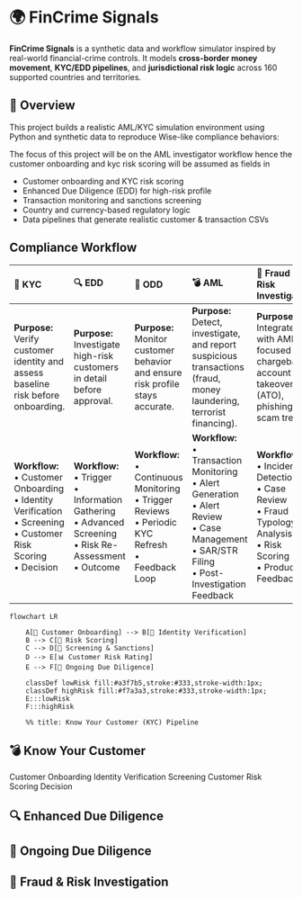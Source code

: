 # 🌍 FinCrime Signals

**FinCrime Signals** is a synthetic data and workflow simulator inspired by real-world financial-crime controls. It models **cross-border money movement**, **KYC/EDD pipelines**, and **jurisdictional risk logic** across 160 supported countries and territories.

## 🧠 Overview

This project builds a realistic AML/KYC simulation environment using Python and synthetic data to reproduce Wise-like compliance behaviors:

The focus of this project will be on the AML investigator workflow hence the customer onboarding and kyc risk scoring will be assumed as fields in 


- Customer onboarding and KYC risk scoring  
- Enhanced Due Diligence (EDD) for high-risk profile
- Transaction monitoring and sanctions screening  
- Country and currency-based regulatory logic  
- Data pipelines that generate realistic customer & transaction CSVs

## Compliance Workflow

| 🧠 KYC | 🔍 EDD | 🔄 ODD | 💣 AML | 🧩 Fraud & Risk Investigation |
|:--|:--|:--|:--|:--|
| **Purpose:** Verify customer identity and assess baseline risk before onboarding. | **Purpose:** Investigate high-risk customers in detail before approval. | **Purpose:** Monitor customer behavior and ensure risk profile stays accurate. | **Purpose:** Detect, investigate, and report suspicious transactions (fraud, money laundering, terrorist financing). | **Purpose:** Integrated with AML — focused on chargebacks, account takeovers (ATO), phishing, and scam trends. |
| **Workflow:** <br>• Customer Onboarding <br>• Identity Verification <br>• Screening <br>• Customer Risk Scoring <br>• Decision | **Workflow:** <br>• Trigger <br>• Information Gathering <br>• Advanced Screening <br>• Risk Re-Assessment <br>• Outcome | **Workflow:** <br>• Continuous Monitoring <br>• Trigger Reviews <br>• Periodic KYC Refresh <br>• Feedback Loop | **Workflow:** <br>• Transaction Monitoring <br>• Alert Generation <br>• Alert Review <br>• Case Management <br>• SAR/STR Filing <br>• Post-Investigation Feedback | **Workflow:** <br>• Incident Detection <br>• Case Review <br>• Fraud Typology Analysis <br>• Risk Scoring <br>• Product Feedback |


``` mermaid
flowchart LR

    A[🧾 Customer Onboarding] --> B[🪪 Identity Verification]
    B --> C[🧮 Risk Scoring]
    C --> D[🚨 Screening & Sanctions]
    D --> E[📊 Customer Risk Rating]
    E --> F[🔁 Ongoing Due Diligence]

    classDef lowRisk fill:#a3f7b5,stroke:#333,stroke-width:1px;
    classDef highRisk fill:#f7a3a3,stroke:#333,stroke-width:1px;
    E:::lowRisk
    F:::highRisk

    %% title: Know Your Customer (KYC) Pipeline

```
## 💣 Know Your Customer

Customer Onboarding
Identity Verification
Screening
Customer Risk Scoring
Decision


## 🔍 Enhanced Due Diligence




## 🔄 Ongoing Due Diligence

## 🧩 Fraud & Risk Investigation






